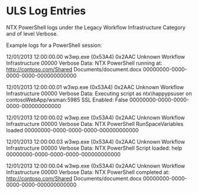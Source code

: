 # ULS Log Entries

NTX PowerShell logs under the Legacy Workflow Infrastructure Category and of level Verbose.

Example logs for a PowerShell session:

12/01/2013 12:00:00.00	w3wp.exe (0x53A4)	0x2AAC	Unknown	Workflow Infrastructure	00000	Verbose	Data:  NTX PowerShell running at: http://contoso.com/Shared Documents/document.docx	00000000-0000-0000-0000-000000000000

12/01/2013 12:00:00.01	w3wp.exe (0x53A4)	0x2AAC	Unknown	Workflow Infrastructure	00000	Verbose	Data:  Executing script as ntx\happypsuser on contosoWebApp/wsman:5985 SSL Enabled: False	00000000-0000-0000-0000-000000000000

12/01/2013 12:00:00.02	w3wp.exe (0x53A4)	0x2AAC	Unknown	Workflow Infrastructure	00000	Verbose	Data:  NTX PowerShell RunSpaceVariables loaded	00000000-0000-0000-0000-000000000000

12/01/2013 12:00:00.03	w3wp.exe (0x53A4)	0x2AAC	Unknown	Workflow Infrastructure	00000	Verbose	Data:  NTX PowerShell Script loaded: help	00000000-0000-0000-0000-000000000000

12/01/2013 12:00:00.04	w3wp.exe (0x53A4)	0x2AAC	Unknown	Workflow Infrastructure	00000	Verbose	Data:  NTX PowerShell completed at: http://contoso.com/Shared Documents/document.docx	00000000-0000-0000-0000-000000000000

